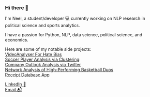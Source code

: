 ### Hi there 👋

I'm Neel, a student/developer 💻 currently working on NLP research in political science and sports analytics. 

I have a passion for Python, NLP, data science, political science, and economics.

Here are some of my notable side projects: \
[VideoAnalyser For Hate Bias](https://github.com/SirMalamute/VideoAnalysis) \
[Soccer Player Analysis via Clustering](https://github.com/SirMalamute/SoccerClustering) \
[Company Outlook Analysis via Twitter](https://github.com/SirMalamute/TwitterSentiment) \
[Network Analysis of High-Performing Basketball Duos](https://github.com/SirMalamute/PlayerLineupAnalysis) \
[Receipt Database App](https://github.com/SirMalamute/Receipts)

[LinkedIn 💼](https://linkedin.com/in/neeliyer14) \
[Email 📬](mailto:neeliyer14@gmail.com)
